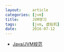 ```yaml
---
layout:     article
categories: [jvm]
title:      JVM学习
tags:       [jvm, 虚拟机]
date:       2016-07-12
---
```


* [Java/JVM规范](http://rednaxelafx.iteye.com/blog/1081626)
